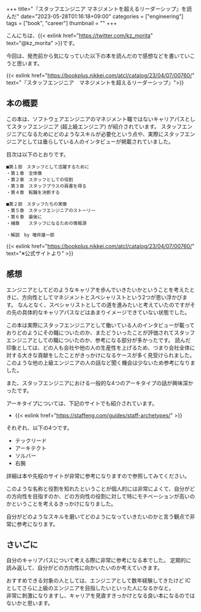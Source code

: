 +++
title="『スタッフエンジニア マネジメントを超えるリーダーシップ』を読んだ"
date="2023-05-28T01:16:18+09:00"
categories = ["engineering"]
tags = ["book", "career"]
thumbnail = ""
+++

こんにちは、{{< exlink href="https://twitter.com/kz_morita" text="@kz_morita" >}}です。

今回は、発売前から気になっていた以下の本を読んだので感想などを書いていこうと思います。

{{< exlink href="https://bookplus.nikkei.com/atcl/catalog/23/04/07/00760/" text="『スタッフエンジニア　マネジメントを超えるリーダーシップ』">}}

## 本の概要

この本は、ソフトウェアエンジニアのマネジメント職ではないキャリアパスとしてスタッフエンジニア (超上級エンジニア) が紹介されています。
スタッフエンジニアになるためにどのようなスキルが必要化という点や、実際にスタッフエンジニアとしては垂らしている人のインタビューが掲載されていました。

目次は以下のとおりです。

```
■第１部　スタッフとして活躍するために
・第１章　全体像
・第２章　スタッフとしての役割
・第３章　スタッフプラスの肩書を得る
・第４章　転職を決断する

■第２部　スタッフたちの実像
・第５章　スタッフエンジニアのストーリー
・第６章　最後に
・補章　　スタッフになるための情報源

・解説　by 増井雄一郎
```

{{< exlink href="https://bookplus.nikkei.com/atcl/catalog/23/04/07/00760/" text="※公式サイトより" >}}

## 感想

エンジニアとしてどのようなキャリアを歩んでいきたいかということを考えたときに、方向性としてマネジメントとスペシャリストという2つが思い浮かびます。
なんとなく、スペシャリストとしての道を進みたいと考えていたのですがその先の具体的なキャリアパスなどはあまりイメージできていない状態でした。

この本は実際にスタッフエンジニアとして働いている人のインタビューが載っておりどのようにその職についたのか、またどういったことが評価されてスタッフエンジニアとしての職についたのか、参考になる部分が多かったです。
読んだ印象としては、どの人も会社や他の人の生産性を上げるため、つまり会社全体に対する大きな貢献をしたことがきっかけになるケースが多く見受けられました。
このような他の上級エンジニアの人の話など聞く機会は少ないため参考になりました。


また、スタッフエンジニアにおける一般的な4つのアーキタイプの話が興味深かったです。

アーキタイプについては、下記のサイトでも紹介されています。

- {{< exlink href="https://staffeng.com/guides/staff-archetypes/" >}}


それぞれ、以下の4つです。

- テックリード
- アーキテクト
- ソルバー
- 右腕

詳細は本や先程のサイトが非常に参考になりますので参照してみてください。

このような名称と役割を知れたということが個人的には非常によくて、自分がどの方向性を目指すのか、どの方向性の役割に対して特にモチベーションが高いのかということを考えるきっかけになりました。

自分がどのようなスキルを磨いてどのようになっていきたいのかと言う観点で非常に参考になります。

## さいごに

自分のキャリアパスについて考える際に非常に参考になる本でした。
定期的に読み返して、自分がどの方向性に向かいたいのか考えていきます。

おすすめできる対象の人としては、エンジニアとして数年経験してきたけど IC としてさらに上級のエンジニアを目指したいといった人になるかなと。\
非常に刺激になりますし、キャリアを見直すきっかけとなる良い本になるのではないかと思います。


